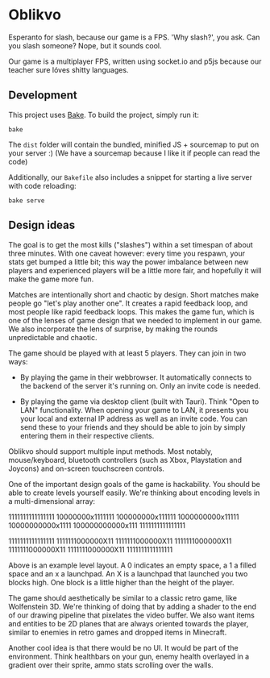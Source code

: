# Oblikvo

Esperanto for slash, because our game is a FPS. 'Why slash?', you ask. Can you
slash someone? Nope, but it sounds cool.

Our game is a multiplayer FPS, written using socket.io and p5js because our
teacher sure lóves shitty languages.

## Development

This project uses [Bake](https://git.dupunkto.org/meta/dotfiles/tree/bin/bake). To build the project, simply run it:

```shell
bake
```

The `dist` folder will contain the bundled, minified JS + sourcemap to put on your server :)
(We have a sourcemap because I like it if people can read the code)

Additionally, our `Bakefile` also includes a snippet for starting a live server with code reloading:

```shell
bake serve
```

## Design ideas

The goal is to get the most kills ("slashes") within a set timespan of about three
minutes. With one caveat however: every time you respawn, your stats get bumped
a little bit; this way the power imbalance between new players and experienced
players will be a little more fair, and hopefully it will make the game more fun.

Matches are intentionally short and chaotic by design. Short matches make
people go "let's play another one". It creates a rapid feedback loop, and
most people like rapid feedback loops. This makes the game fun, which is one
of the lenses of game design that we needed to implement in our game. We also
incorporate the lens of surprise, by making the rounds unpredictable and
chaotic.

The game should be played with at least 5 players. They can join in two ways:

- By playing the game in their webbrowser. It automatically connects to the
  backend of the server it's running on. Only an invite code is needed.

- By playing the game via desktop client (built with Tauri). Think "Open to
  LAN" functionality. When opening your game to LAN, it presents you your
  local and external IP address as well as an invite code. You can send these
  to your friends and they should be able to join by simply entering them in
  their respective clients.

Oblikvo should support multiple input methods. Most notably, mouse/keyboard,
bluetooth controllers (such as Xbox, Playstation and Joycons) and on-screen
touchscreen controls.

One of the important design goals of the game is hackability. You should be
able to create levels yourself easily. We're thinking about encoding levels in
a multi-dimensional array:

1111111111111111
10000000x1111111
100000000x111111
1000000000x11111
10000000000x1111
100000000000x111
1111111111111111

1111111111111111
1111111000000X11
1111111000000X11
1111111000000X11
1111111000000X11
1111111000000X11
1111111111111111

Above is an example level layout. A 0 indicates an empty space, a 1 a filled
space and an x a launchpad. An X is a launchpad that launched you two blocks
high. One block is a little higher than the height of the player.

The game should aesthetically be similar to a classic retro game, like
Wolfenstein 3D. We're thinking of doing that by adding a shader to the end of
our drawing pipeline that pixelates the video buffer. We also want items and
entities to be 2D planes that are always oriented towards the player, similar
to enemies in retro games and dropped items in Minecraft.

Another cool idea is that there would be no UI. It would be part of the
environment. Think healthbars on your gun, enemy health overlayed in a
gradient over their sprite, ammo stats scrolling over the walls.
